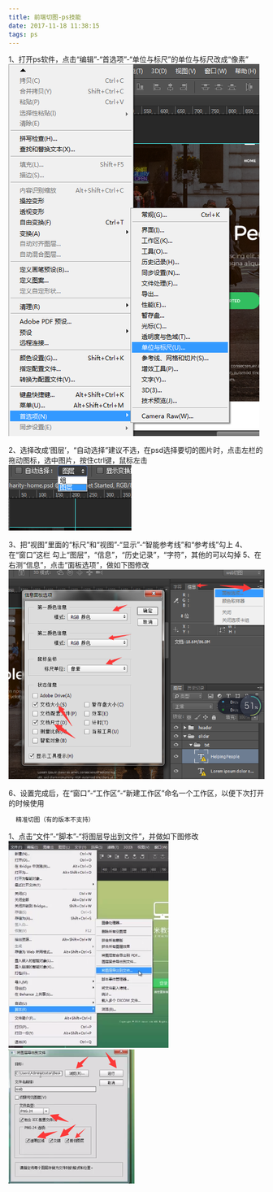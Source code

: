 ```yaml
---
title: 前端切图-ps技能
date: 2017-11-18 11:38:15
tags: ps
---
```

1、打开ps软件，点击“编辑”-“首选项”-“单位与标尺”的单位与标尺改成“像素”
![logo](htmlps/ps1.png)

2、选择改成‘图层’，“自动选择”建议不选，在psd选择要切的图片时，点击左栏的拖动图标，选中图片，按住ctrl键，鼠标左击
![logo](htmlps/ps2.png)

3、把“视图”里面的“标尺”和“视图”-“显示”-“智能参考线”和“参考线”勾上
4、 在“窗口”这栏 勾上“图层”，“信息”，“历史记录”，“字符”，其他的可以勾掉
5、在右测“信息”，点击“面板选项”，做如下图修改
![logo](htmlps/ps3.png)

6、设置完成后，在“窗口”-“工作区”-“新建工作区”命名一个工作区，以便下次打开的时候使用
``` bash
  精准切图（有的版本不支持）
```
1、点击“文件”-“脚本”-“将图层导出到文件”，并做如下图修改
![logo](htmlps/ps4.png)
![logo](htmlps/ps5.png)